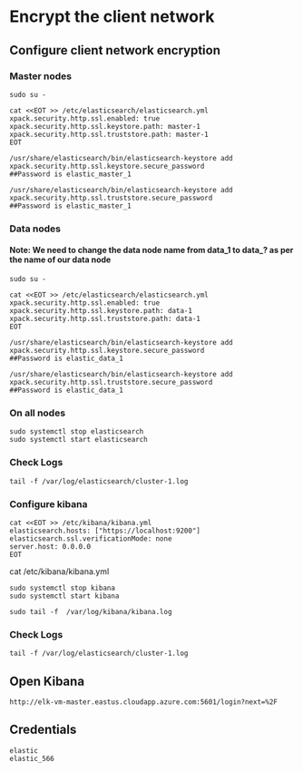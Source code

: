 # Encrypt the client network

## Configure client network encryption
### Master nodes
```
sudo su -
```

```
cat <<EOT >> /etc/elasticsearch/elasticsearch.yml
xpack.security.http.ssl.enabled: true
xpack.security.http.ssl.keystore.path: master-1
xpack.security.http.ssl.truststore.path: master-1
EOT
```

```
/usr/share/elasticsearch/bin/elasticsearch-keystore add xpack.security.http.ssl.keystore.secure_password
##Password is elastic_master_1
```

```
/usr/share/elasticsearch/bin/elasticsearch-keystore add xpack.security.http.ssl.truststore.secure_password
##Password is elastic_master_1
```


### Data nodes
#### Note: We need to change the data node name from data_1 to data_? as per the name of our data node
```
sudo su -
```

```
cat <<EOT >> /etc/elasticsearch/elasticsearch.yml
xpack.security.http.ssl.enabled: true
xpack.security.http.ssl.keystore.path: data-1
xpack.security.http.ssl.truststore.path: data-1
EOT
```


```
/usr/share/elasticsearch/bin/elasticsearch-keystore add xpack.security.http.ssl.keystore.secure_password
##Password is elastic_data_1
```

```
/usr/share/elasticsearch/bin/elasticsearch-keystore add xpack.security.http.ssl.truststore.secure_password
##Password is elastic_data_1
```

### On all nodes
```
sudo systemctl stop elasticsearch
sudo systemctl start elasticsearch
```

### Check Logs
```
tail -f /var/log/elasticsearch/cluster-1.log
```

### Configure kibana
```
cat <<EOT >> /etc/kibana/kibana.yml
elasticsearch.hosts: ["https://localhost:9200"]
elasticsearch.ssl.verificationMode: none
server.host: 0.0.0.0
EOT
```

cat /etc/kibana/kibana.yml

```
sudo systemctl stop kibana
sudo systemctl start kibana
```

```
sudo tail -f  /var/log/kibana/kibana.log
```

### Check Logs
```
tail -f /var/log/elasticsearch/cluster-1.log
```



## Open Kibana
```
http://elk-vm-master.eastus.cloudapp.azure.com:5601/login?next=%2F
```

## Credentials
```
elastic
elastic_566
```
